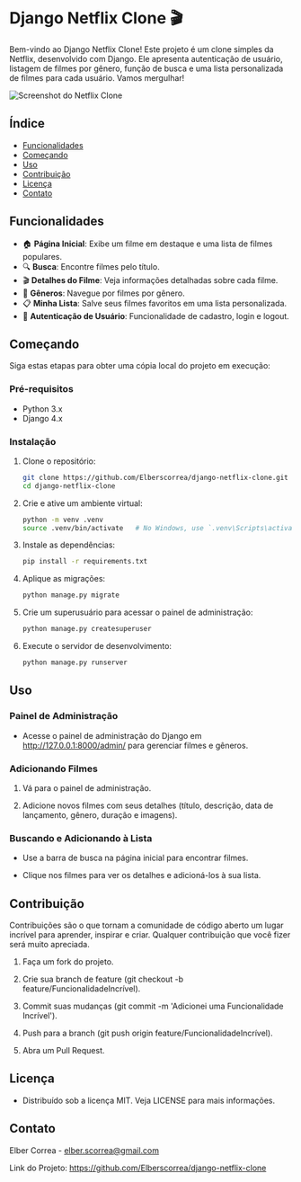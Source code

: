 # Django Netflix Clone 🎬

Bem-vindo ao Django Netflix Clone! Este projeto é um clone simples da Netflix, desenvolvido com Django. Ele apresenta autenticação de usuário, listagem de filmes por gênero, função de busca e uma lista personalizada de filmes para cada usuário. Vamos mergulhar!

![Screenshot do Netflix Clone](static/assets/screenshot.png)

## Índice

- [Funcionalidades](#funcionalidades)
- [Começando](#começando)
- [Uso](#uso)
- [Contribuição](#contribuição)
- [Licença](#licença)
- [Contato](#contato)

## Funcionalidades

- 🏠 **Página Inicial**: Exibe um filme em destaque e uma lista de filmes populares.
- 🔍 **Busca**: Encontre filmes pelo título.
- 🎬 **Detalhes do Filme**: Veja informações detalhadas sobre cada filme.
- 📜 **Gêneros**: Navegue por filmes por gênero.
- 📋 **Minha Lista**: Salve seus filmes favoritos em uma lista personalizada.
- 🔐 **Autenticação de Usuário**: Funcionalidade de cadastro, login e logout.

## Começando

Siga estas etapas para obter uma cópia local do projeto em execução:

### Pré-requisitos

- Python 3.x
- Django 4.x

### Instalação

1. Clone o repositório:

   ```sh
   git clone https://github.com/Elberscorrea/django-netflix-clone.git
   cd django-netflix-clone
   
2. Crie e ative um ambiente virtual:

   ```sh
   python -m venv .venv
   source .venv/bin/activate   # No Windows, use `.venv\Scripts\activate`

3. Instale as dependências:

   ```sh
   pip install -r requirements.txt

4. Aplique as migrações:

   ```sh
   python manage.py migrate

5. Crie um superusuário para acessar o painel de administração:

   ```sh
   python manage.py createsuperuser

6. Execute o servidor de desenvolvimento:

   ```sh
   python manage.py runserver

## Uso

### Painel de Administração

- Acesse o painel de administração do Django em http://127.0.0.1:8000/admin/ para gerenciar filmes e gêneros.

### Adicionando Filmes

1. Vá para o painel de administração.
   
2. Adicione novos filmes com seus detalhes (título, descrição, data de lançamento, gênero, duração e imagens).
   
### Buscando e Adicionando à Lista

- Use a barra de busca na página inicial para encontrar filmes.

- Clique nos filmes para ver os detalhes e adicioná-los à sua lista.

## Contribuição

Contribuições são o que tornam a comunidade de código aberto um lugar incrível para aprender, inspirar e criar. Qualquer contribuição que você fizer será muito apreciada.

1. Faça um fork do projeto.
   
2. Crie sua branch de feature (git checkout -b feature/FuncionalidadeIncrível).
   
3. Commit suas mudanças (git commit -m 'Adicionei uma Funcionalidade Incrível').
   
4. Push para a branch (git push origin feature/FuncionalidadeIncrível).
   
5. Abra um Pull Request.

## Licença

- Distribuído sob a licença MIT. Veja LICENSE para mais informações.

## Contato

Elber Correa - elber.scorrea@gmail.com

Link do Projeto: https://github.com/Elberscorrea/django-netflix-clone






